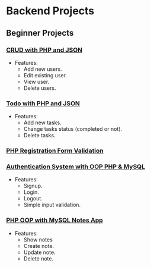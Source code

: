 # Backend Projects

## Beginner Projects

### [CRUD with PHP and JSON](https://github.com/ZeinaZayed4/backend-projects/tree/main/beginner/CRUD)
- Features:
  - Add new users.
  - Edit existing user.
  - View user.
  - Delete users.

### [Todo with PHP and JSON](https://github.com/ZeinaZayed4/backend-projects/tree/main/beginner/Todo)
- Features:
  - Add new tasks.
  - Change tasks status (completed or not).
  - Delete tasks.

### [PHP Registration Form Validation](https://github.com/ZeinaZayed4/backend-projects/tree/main/beginner/Registration%20Form%20Validation)

### [Authentication System with OOP PHP & MySQL](https://github.com/ZeinaZayed4/backend-projects/tree/main/beginner/OOP%20Login%20System)
- Features:
  - Signup.
  - Login.
  - Logout.
  - Simple input validation.

### [PHP OOP with MySQL Notes App](https://github.com/ZeinaZayed4/backend-projects/tree/main/beginner/Notes)
- Features:
  - Show notes
  - Create note.
  - Update note.
  - Delete note.
